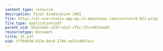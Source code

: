 ```yaml
---
content_type: resource
description: Final Examination 2001
file: https://ol-ocw-studio-app-qa.s3.amazonaws.com/courses/6-821-programming-languages-fall-2002/5ff04820d22e8dc01700ee53c485facc_35.pdf
file_type: application/pdf
parent_uid: 6da23e62-c83f-e3a7-cfbc-f2cc465cbe68
resourcetype: Document
title: 35.pdf
uid: 5ff04820-d22e-8dc0-1700-ee53c485facc
---
```

